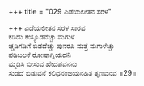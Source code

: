 +++
title = "029 ಎಡೆಯಲೀತನ ಸರಳ"

+++
ಎಡೆಯಲೀತನ ಸರಳ ಸಾರವ   
ಕಡಿದು ಕಯ್ಯೊಡನೆಚ್ಚು ಮಗುಳೆ   
ಚ್ಚಡಿಗಡಿಗೆ ಬಿಡದೆಚ್ಚು ಪುನರಪಿ ಮತ್ತೆ ಮಗುಳೆಚ್ಚು   
ಪಡಿಬಲಕೆ ರೋಷಾಗ್ನಿಯದನಿ   
ಮ್ಮಡಿಸಿ ಬೀಸುವ ಖೇದಪವನನು   
ಸುಡದೆ ಬಿಡುವನೆ ಕಲಿಧನಂಜಯನಹಿತ ತೃಣವನವ      ॥29॥